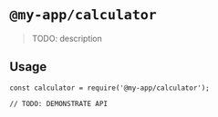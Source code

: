 # `@my-app/calculator`

> TODO: description

## Usage

```
const calculator = require('@my-app/calculator');

// TODO: DEMONSTRATE API
```
